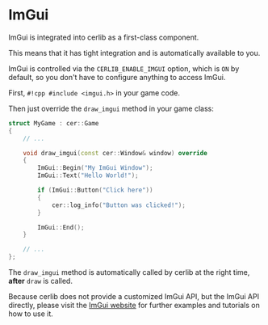 # ImGui

ImGui is integrated into cerlib as a first-class component.

This means that it has tight integration and is automatically available to you.

ImGui is controlled via the `CERLIB_ENABLE_IMGUI` option, which is `ON` by default, so you don't have
to configure anything to access ImGui.

First, `#!cpp #include <imgui.h>` in your game code.

Then just override the `draw_imgui` method in your game class:

```cpp
struct MyGame : cer::Game
{
    // ...

    void draw_imgui(const cer::Window& window) override
    {
        ImGui::Begin("My ImGui Window");
        ImGui::Text("Hello World!");

        if (ImGui::Button("Click here"))
        {
            cer::log_info("Button was clicked!");
        }

        ImGui::End();
    }

    // ...
};
```

The `draw_imgui` method is automatically called by cerlib at the right time, **after** `draw` is called.

Because cerlib does not provide a customized ImGui API, but the ImGui API directly, please visit the
[ImGui website](https://github.com/ocornut/imgui) for further examples and tutorials on how to use it.
